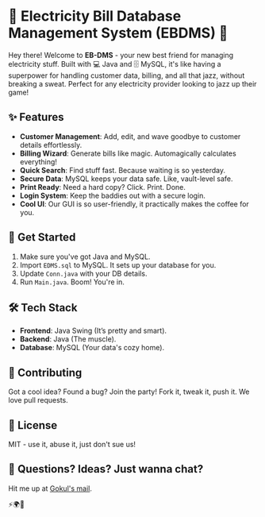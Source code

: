 # 🌟 Electricity Bill Database Management System (EBDMS) 🚀

Hey there! Welcome to **EB-DMS** - your new best friend for managing electricity stuff. Built with 💻 Java and 🗄️ MySQL, it's like having a superpower for handling customer data, billing, and all that jazz, without breaking a sweat. Perfect for any electricity provider looking to jazz up their game!

## ✨ Features

- **Customer Management**: Add, edit, and wave goodbye to customer details effortlessly.
- **Billing Wizard**: Generate bills like magic. Automagically calculates everything!
- **Quick Search**: Find stuff fast. Because waiting is so yesterday.
- **Secure Data**: MySQL keeps your data safe. Like, vault-level safe.
- **Print Ready**: Need a hard copy? Click. Print. Done.
- **Login System**: Keep the baddies out with a secure login.
- **Cool UI**: Our GUI is so user-friendly, it practically makes the coffee for you.

## 🚀 Get Started

1. Make sure you've got Java and MySQL.
2. Import `EDMS.sql` to MySQL. It sets up your database for you.
3. Update `Conn.java` with your DB details.
4. Run `Main.java`. Boom! You're in.

## 🛠 Tech Stack

- **Frontend**: Java Swing (It’s pretty and smart).
- **Backend**: Java (The muscle).
- **Database**: MySQL (Your data's cozy home).

## 🤝 Contributing

Got a cool idea? Found a bug? Join the party! Fork it, tweak it, push it. We love pull requests.

## 📄 License

MIT - use it, abuse it, just don't sue us!

## 📧 Questions? Ideas? Just wanna chat? 
Hit me up at [Gokul's mail](mailto:Whitewolfwayne@gmail.com).

 ⚡🌍💫
